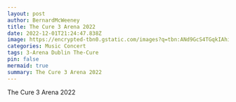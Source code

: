 ```yaml
---
layout: post
author: BernardMcWeeney
title: The Cure 3 Arena 2022
date: 2022-12-01T21:24:47.838Z
image: https://encrypted-tbn0.gstatic.com/images?q=tbn:ANd9GcS4TGqkIAhip1gVdnDaPllf-vrL50_GbwilLSR-3w1V5_s8UNZQnnHwNyAZpoj9-1KPbCs&usqp=CAU
categories: Music Concert
tags: 3-Arena Dublin The-Cure
pin: false
mermaid: true
summary: The Cure 3 Arena 2022
---
```

The Cure 3 Arena 2022